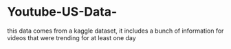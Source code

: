 # Youtube-US-Data-
this data comes from a kaggle dataset, it includes a bunch of information for videos that were trending for at least one day
